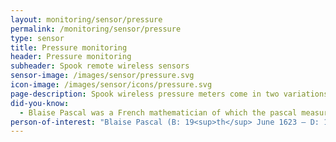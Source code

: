 ```yaml
---
layout: monitoring/sensor/pressure
permalink: /monitoring/sensor/pressure
type: sensor
title: Pressure monitoring
header: Pressure monitoring
subheader: Spook remote wireless sensors
sensor-image: /images/sensor/pressure.svg
icon-image: /images/sensor/icons/pressure.svg
page-description: Spook wireless pressure meters come in two variations and measure pressure in a PSIG sensor (pounds per square inch gauge). PSIG indicates that the pressure is relative to atmospheric pressure. This sensor measures pressure from 0-50 PSIG.
did-you-know:
  - Blaise Pascal was a French mathematician of which the pascal measurement (Pa) is named. Pa is an SI derived unit of pressure or stress and is a metric pressure unit and is equal to a force of one newton per square metre. Pa is derived from the equation <code>kg⋅m−1⋅s−2</code>.
person-of-interest: "Blaise Pascal (B: 19<sup>th</sup> June 1623 – D: 19<sup>th</sup> August 1662)"
---
```

